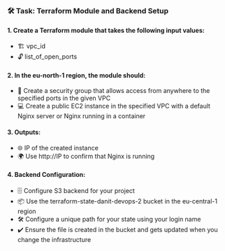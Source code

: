 ### 🛠️ Task: Terraform Module and Backend Setup
#### 1. Create a Terraform module that takes the following input values:

- 🏗️ vpc_id
- 🔓 list_of_open_ports

#### 2. In the eu-north-1 region, the module should:

- 🔐 Create a security group that allows access from anywhere to the specified ports in the given VPC
- 💻 Create a public EC2 instance in the specified VPC with a default Nginx server or Nginx running in a container

#### 3. Outputs:

- 🌐 IP of the created instance
- 🌍 Use http://IP to confirm that Nginx is running

#### 4. Backend Configuration:

- 🗄️ Configure S3 backend for your project
- 📦 Use the terraform-state-danit-devops-2 bucket in the eu-central-1 region
- 🛠️ Configure a unique path for your state using your login name
- ✔️ Ensure the file is created in the bucket and gets updated when you change the infrastructure

